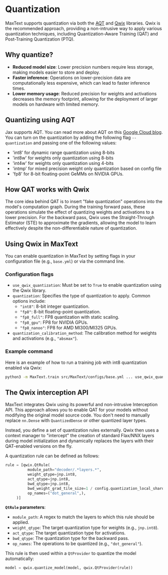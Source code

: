 <!--
 Copyright 2024 Google LLC

 Licensed under the Apache License, Version 2.0 (the "License");
 you may not use this file except in compliance with the License.
 You may obtain a copy of the License at

      https://www.apache.org/licenses/LICENSE-2.0

 Unless required by applicable law or agreed to in writing, software
 distributed under the License is distributed on an "AS IS" BASIS,
 WITHOUT WARRANTIES OR CONDITIONS OF ANY KIND, either express or implied.
 See the License for the specific language governing permissions and
 limitations under the License.
 -->

# Quantization

MaxText supports quantization via both the [AQT](https://github.com/google/aqt) and [Qwix](https://github.com/google/qwix) libraries. Qwix is the recommended approach, providing a non-intrusive way to apply various quantization techniques, including Quantization-Aware Training (QAT) and Post-Training Quantization (PTQ).

## Why quantize?

*   **Reduced model size**: Lower precision numbers require less storage, making models easier to store and deploy.
*   **Faster inference**: Operations on lower-precision data are computationally less expensive, which can lead to faster inference times.
*   **Lower memory usage**: Reduced precision for weights and activations decreases the memory footprint, allowing for the deployment of larger models on hardware with limited memory.

## Quantizing using AQT

Jax supports AQT. You can read more about AQT on this [Google Cloud blog](https://cloud.google.com/blog/products/compute/accurate-quantized-training-aqt-for-tpu-v5e).
You can turn on the quantization by adding the following flag `--quantization` and passing one of the following values:

- 'int8' for dynamic range quantization using 8-bits
- 'int8w' for weights only quantization using 8-bits
- 'int4w' for weights only quantization using 4-bits
- 'intmp' for mixed precision weight only quantization based on config file
- 'fp8' for 8-bit floating-point GeMMs on NVIDIA GPUs.



## How QAT works with Qwix

The core idea behind QAT is to insert "fake quantization" operations into the model's computation graph. During the training forward pass, these operations simulate the effect of quantizing weights and activations to a lower precision. For the backward pass, Qwix uses the Straight-Through Estimator (STE) to approximate the gradients, allowing the model to learn effectively despite the non-differentiable nature of quantization.

## Using Qwix in MaxText

You can enable quantization in MaxText by setting flags in your configuration file (e.g., `base.yml`) or via the command line.

### Configuration flags

*   `use_qwix_quantization`: Must be set to `True` to enable quantization using the Qwix library.
*   `quantization`: Specifies the type of quantization to apply. Common options include:
    *   `"int8"`: 8-bit integer quantization.
    *   `"fp8"`: 8-bit floating-point quantization.
    *   `"fp8_full"`: FP8 quantization with static scaling.
    *   `"fp8_gpu"`: FP8 for NVIDIA GPUs.
    *   `"fp8_nanoo"`: FP8 for AMD MI300/MI325 GPUs.
*   `quantization_calibration_method`: The calibration method for weights and activations (e.g., `"absmax"`).

### Example command

Here is an example of how to run a training job with int8 quantization enabled via Qwix:

```bash
python3 -m MaxText.train src/MaxText/configs/base.yml ... use_qwix_quantization=True quantization='int8'
```

## The Qwix interception API

MaxText integrates Qwix using its powerful and non-intrusive Interception API. This approach allows you to enable QAT for your models without modifying the original model source code. You don't need to manually replace `nn.Dense` with `QuantizedDense` or other quantized layer types.

Instead, you define a set of quantization rules externally. Qwix then uses a context manager to "intercept" the creation of standard Flax/NNX layers during model initialization and dynamically replaces the layers with their QAT-enabled versions on the fly.

A quantization rule can be defined as follows:

```python
rule = [qwix.QtRule(
          module_path="decoder/.*layers.*",
          weight_qtype=jnp.int8,
          act_qtype=jnp.int8,
          bwd_qtype=jnp.int8,
          bwd_weight_grad_tile_size=1 / config.quantization_local_shard_count,
          op_names=("dot_general",),
     )]
```

**`QtRule` parameters**:

*   `module_path`: A regex to match the layers to which this rule should be applied.
*   `weight_qtype`: The target quantization type for weights (e.g., `jnp.int8`).
*   `act_qtype`: The target quantization type for activations.
*   `bwd_qtype`: The quantization type for the backward pass.
*   `op_names`: The operations to be quantized (e.g., `"dot_general"`).

This rule is then used within a `QtProvider` to quantize the model automatically:

```python
model = qwix.quantize_model(model, qwix.QtProvider(rule))
```
